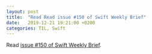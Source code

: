 ```yaml
---
layout: post
title:  "Read Read issue #150 of Swift Weekly Brief"
date:   2019-12-21 19:21:00 +0200
categories: TIL, Swift
---
```

Read [issue #150 of Swift Weekly Brief](https://swiftweekly.github.io/issue-150/).
